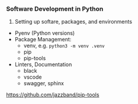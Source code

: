 ### Software Development in Python

1. Setting up softare, packages, and environments

- Pyenv (Python versions)
- Package Management:
  - venv, e.g. `python3 -m venv .venv`
  - pip
  - pip-tools
- Linters, Documentation
  - black
  - vscode
  - swagger, sphinx

https://github.com/jazzband/pip-tools
